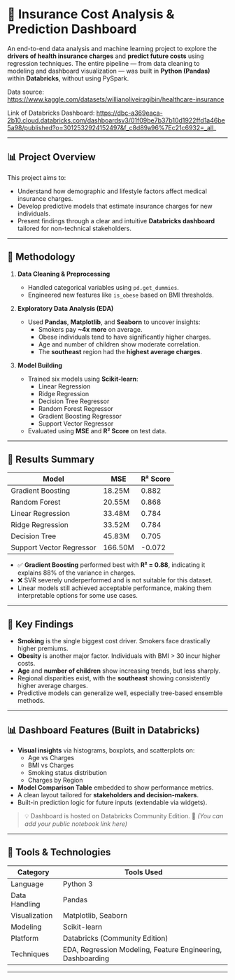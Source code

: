 # 🏥 Insurance Cost Analysis & Prediction Dashboard

An end-to-end data analysis and machine learning project to explore the **drivers of health insurance charges** and **predict future costs** using regression techniques. The entire pipeline — from data cleaning to modeling and dashboard visualization — was built in **Python (Pandas)** within **Databricks**, without using PySpark.

Data source: https://www.kaggle.com/datasets/willianoliveiragibin/healthcare-insurance

Link of Databricks Dashboard: https://dbc-a369eaca-2b10.cloud.databricks.com/dashboardsv3/01f09be7b37b10d1922ffd1a46be5a98/published?o=3012532924152497&f_c8d89a96%7Ec21c6932=_all_

---

## 📊 Project Overview

This project aims to:

- Understand how demographic and lifestyle factors affect medical insurance charges.
- Develop predictive models that estimate insurance charges for new individuals.
- Present findings through a clear and intuitive **Databricks dashboard** tailored for non-technical stakeholders.

---

## 🧪 Methodology

1. **Data Cleaning & Preprocessing**
   - Handled categorical variables using `pd.get_dummies`.
   - Engineered new features like `is_obese` based on BMI thresholds.

2. **Exploratory Data Analysis (EDA)**
   - Used **Pandas**, **Matplotlib**, and **Seaborn** to uncover insights:
     - Smokers pay **~4x more** on average.
     - Obese individuals tend to have significantly higher charges.
     - Age and number of children show moderate correlation.
     - The **southeast** region had the **highest average charges**.

3. **Model Building**
   - Trained six models using **Scikit-learn**:
     - Linear Regression
     - Ridge Regression
     - Decision Tree Regressor
     - Random Forest Regressor
     - Gradient Boosting Regressor
     - Support Vector Regressor
   - Evaluated using **MSE** and **R² Score** on test data.

---

## 🧾 Results Summary

| Model                     | MSE          | R² Score |
|--------------------------|--------------|----------|
| Gradient Boosting        | 18.25M       | 0.882    |
| Random Forest            | 20.55M       | 0.868    |
| Linear Regression        | 33.48M       | 0.784    |
| Ridge Regression         | 33.52M       | 0.784    |
| Decision Tree            | 45.83M       | 0.705    |
| Support Vector Regressor | 166.50M      | -0.072   |

- ✅ **Gradient Boosting** performed best with **R² = 0.88**, indicating it explains 88% of the variance in charges.
- ❌ SVR severely underperformed and is not suitable for this dataset.
- Linear models still achieved acceptable performance, making them interpretable options for some use cases.

---

## 📌 Key Findings

- **Smoking** is the single biggest cost driver. Smokers face drastically higher premiums.
- **Obesity** is another major factor. Individuals with BMI > 30 incur higher costs.
- **Age** and **number of children** show increasing trends, but less sharply.
- Regional disparities exist, with the **southeast** showing consistently higher average charges.
- Predictive models can generalize well, especially tree-based ensemble methods.

---

## 📊 Dashboard Features (Built in Databricks)

- **Visual insights** via histograms, boxplots, and scatterplots on:
  - Age vs Charges
  - BMI vs Charges
  - Smoking status distribution
  - Charges by Region
- **Model Comparison Table** embedded to show performance metrics.
- A clean layout tailored for **stakeholders and decision-makers**.
- Built-in prediction logic for future inputs (extendable via widgets).

> 💡 Dashboard is hosted on Databricks Community Edition.
> 📎 *(You can add your public notebook link here)*

---

## 🧰 Tools & Technologies

| Category        | Tools Used                                 |
|----------------|---------------------------------------------|
| Language        | Python 3                                    |
| Data Handling   | Pandas                                       |
| Visualization   | Matplotlib, Seaborn                          |
| Modeling        | Scikit-learn                                 |
| Platform        | Databricks (Community Edition)              |
| Techniques      | EDA, Regression Modeling, Feature Engineering, Dashboarding |

---
